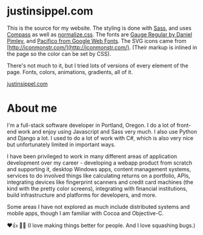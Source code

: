 justinsippel.com
================

This is the source for my website. The styling is done with [Sass](http://sass-lang.com/), and uses [Compass](http://compass-style.org/) as well as [normalize.css](http://necolas.github.io/normalize.css/). The fonts are [Gauge Regular by Daniel Pimley](http://openfontlibrary.org/en/font/gauge), and [Pacifico from Google Web Fonts](http://www.google.com/fonts/specimen/Pacifico). The SVG icons came from [http://iconmonstr.com/](http://iconmonstr.com/). (Their markup is inlined in the page so the color can be set by CSS).

There's not much to it, but I tried lots of versions of every element of the page. Fonts, colors, animations, gradients, all of it.

[justinsippel.com](http://justinsippel.com)


About me
================

I'm a full-stack software developer in Portland, Oregon. I do a lot of front-end work and enjoy using Javascript and Sass very much. I also use Python and Django a lot. I used to do a lot of work with C#, which is also very nice but unfortunately limited in important ways.

I have been privileged to work in many different areas of application development over my career - developing a webapp product from scratch and supporting it, desktop Windows apps, content management systems, services to do involved things like calculating returns on a portfolio, APIs, integrating devices like fingerprint scanners and credit card machines (the kind with the pretty color screens), integrating with financial institutions, build infrastructure and platforms for developers, and more. 

Some areas I have not explored as much include distributed systems and mobile apps, though I am familiar with Cocoa and Objective-C.

❤👍
🚫🐞
(I love making things better for people. And I love squashing bugs.)
